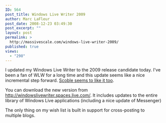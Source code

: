 ```yaml
---
ID: 564
post_title: Windows Live Writer 2009
author: Marc LaFleur
post_date: 2008-12-23 03:49:30
post_excerpt: ""
layout: post
permalink: >
  http://massivescale.com/windows-live-writer-2009/
published: true
views:
  - "298"
---
```

<p>I updated my Windows Live Writer to the 2009 release candidate today. I've been a fan of WLW for a long time and this update seems like a nice incremental step forward. <a href="http://scobleizer.com/2008/12/21/testing-out-the-latest-windows-live-writer/" target="_blank">Scoble seems to like it too</a>. </p>  <p>You can download the new version from <a title="http://windowslivewriter.spaces.live.com/" href="http://windowslivewriter.spaces.live.com/">http://windowslivewriter.spaces.live.com/</a>. It includes updates to the entire library of Windows Live applications (including a nice update of Messenger)</p>  <p>The only thing on my wish list is built in support for cross-posting to multiple blogs. </p>